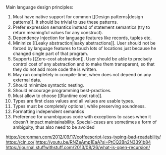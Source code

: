 Main language design principles:

1. Must have native support for common [[Design patterns|design patterns]]. It should be trivial to use these patterns.
2. Prefer expression semantics instead of statement semantics (try to return meaningful values for any construct).
3. Dependency Injection for language features like records, tuples etc.
4. Minimize [[Leaky abstraction|leaky abstractions]]. User should not be forced by language features to touch lots of locations just because he changed single part of that program.
5. Supports [[Zero-cost abstraction]]. User should be able to precisely control cost of any abstraction and to make them transparent, so that they do not add more code the is written.
6. May run completely in compile-time, when does not depend on any external data.
7. Should minimize syntactic nesting.
8. Should encourage programming best-practices.
9. Must allow to choose [[Runtime cost ratio]].
10. Types are first class values and all values are usable types.
11. Types must be completely optional, while preserving soundness.
12. Formatting independent semantics
13. Preference for unambiguous code with exceptions to cases when it doesn't impact maintainability. Special-cases are sometimes a form of ambiguity, thus also need to be avoided

https://ceronman.com/2012/09/17/coffeescript-less-typing-bad-readability/
https://cln.co/
https://youtu.be/RNZeAmp1EaA?si=PtCQ2Bn2N3391b84
https://journal.stuffwithstuff.com/2013/08/26/what-is-open-recursion/